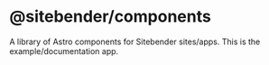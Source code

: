 # @sitebender/components

A library of Astro components for Sitebender sites/apps. This is the
example/documentation app.
